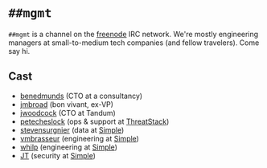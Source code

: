 # `##mgmt`

`##mgmt` is a channel on the [freenode][] IRC network. We're mostly
engineering managers at small-to-medium tech companies (and fellow
travelers). Come say hi.

[freenode]: https://freenode.net/

## Cast

- [benedmunds][] (CTO at a consultancy)
- [jmbroad][] (bon vivant, ex-VP)
- [jwoodcock][] (CTO at Tandum)
- [petecheslock][] (ops & support at [ThreatStack][])
- [stevensurgnier][] (data at [Simple][])
- [vmbrasseur][] (engineering at [Simple][])
- [whilp][] (engineering at [Simple][])
- [JT][] (security at [Simple][])

[simple]:          https://simple.com/
[threatstack]:     https://threatstack.com/
[whilp]:           https://twitter.com/whilp
[stevensurgnier]:  https://twitter.com/stevensurgnier
[benedmunds]:      https://twitter.com/benedmunds
[petecheslock]:    https://twitter.com/petecheslock
[jmbroad]:         https://twitter.com/jmbroad
[vmbrasseur]:      https://twitter.com/vmbrasseur
[jwoodcock]:       https://twitter.com/jwoodcock
[JT]:              https://twitter.com/jdarrelthomas
